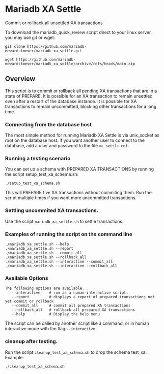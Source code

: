 # Mariadb XA Settle
Commit or rollback all unsettled XA transactions

To download the mariadb_quick_review script direct to your linux server, you may use git or wget:
```
git clone https://github.com/mariadb-edwardstoever/mariadb_xa_settle.git
```
```
wget https://github.com/mariadb-edwardstoever/mariadb_xa_settle/archive/refs/heads/main.zip
```

## Overview
This script is to commit or rollback all pending XA transactions that are in a state of PREPARE. It is possible for an XA transaction to remain unsettled even after a restart of the database instance. It is possible for XA transactions to remain uncommitted, blocking other transactions for a long time.

### Connecting from the database host
The most simple method for running Mariadb XA Settle is via unix_socket as root on the database host. If you want another user to connect to the database, add a user and password to the file `xa_settle.cnf`.

### Running a testing scenario
You can set up a schema with PREPARED XA TRANSACTIONS by running the script setup_test_xa_schema.sh:
```
./setup_test_xa_schema.sh
```
This will PREPARE five XA transactions without commiting them. Run the script multiple times if you want more uncommitted transactions.

### Settling uncommited XA transactions.

Use the script `mariadb_xa_settle.sh` to settle transactions.

### Examples of running the script on the command line
```
./mariadb_xa_settle.sh --help
./mariadb_xa_settle.sh --report
./mariadb_xa_settle.sh --commit_all
./mariadb_xa_settle.sh --rollback_all
./mariadb_xa_settle.sh --interactive --commit_all
./mariadb_xa_settle.sh --interactive --rollback_all
```

### Available Options
```
The following options are available.
   --interactive    # run as a human-interactive script.
   --report         # displays a report of prepared transactions not yet commit or rollback
   --commit_all     # commit all prepared XA transactions
   --rollback_all   # rollback all prepared XA transactions
   --help           # Display the help menu
```
The script can be called by another script like a command, or in human interactive mode with the flag `--interactive`

### cleanup after testing. 
Run the script `cleanup_test_xa_schema.sh` to drop the schema test_xa. Example:
```
./cleanup_test_xa_schema.sh
```
